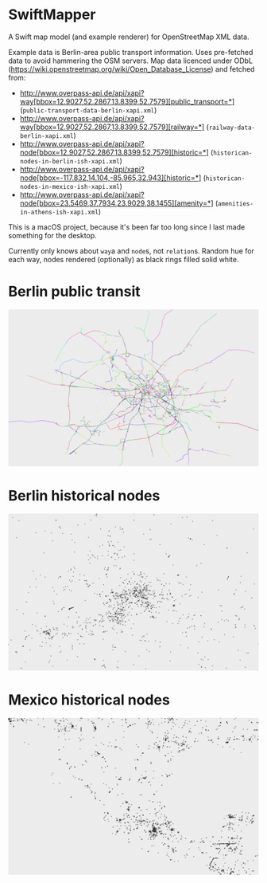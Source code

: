 # SwiftMapper

A Swift map model (and example renderer) for OpenStreetMap XML data.

Example data is Berlin-area public transport information. Uses pre-fetched data to avoid hammering the OSM servers. Map data licenced under ODbL (https://wiki.openstreetmap.org/wiki/Open_Database_License) and fetched from:

* http://www.overpass-api.de/api/xapi?way[bbox=12.9027,52.2867,13.8399,52.7579][public_transport=*] (`public-transport-data-berlin-xapi.xml`)
* http://www.overpass-api.de/api/xapi?way[bbox=12.9027,52.2867,13.8399,52.7579][railway=*] (`railway-data-berlin-xapi.xml`)
* http://www.overpass-api.de/api/xapi?node[bbox=12.9027,52.2867,13.8399,52.7579][historic=*] (`historican-nodes-in-berlin-ish-xapi.xml`)
* http://www.overpass-api.de/api/xapi?node[bbox=-117.832,14.104,-85.965,32.943][historic=*] (`historican-nodes-in-mexico-ish-xapi.xml`)
* http://www.overpass-api.de/api/xapi?node[bbox=23.5469,37.7934,23.9029,38.1455][amenity=*] (`amenities-in-athens-ish-xapi.xml`)

This is a macOS project, because it's been far too long since I last made something for the desktop.

Currently only knows about `way`a and `node`s, not `relation`s. Random hue for each way, nodes rendered (optionally) as black rings filled solid white.

# Berlin public transit

![Berlin public transit map](Berlin-public-transport-infrastructure.png?raw=true "Berlin public transit map")

# Berlin historical nodes

![Berlin historical node map](Berlin-historical-nodes.png?raw=true "Berlin historical nodes")

# Mexico historical nodes

![Mexico public transit map](Mexico-area-historical-nodes.png?raw=true "Mexico historical nodes")
